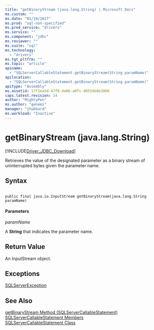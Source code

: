 ```yaml
---
title: "getBinaryStream (java.lang.String) | Microsoft Docs"
ms.custom: ""
ms.date: "01/19/2017"
ms.prod: "sql-non-specified"
ms.prod_service: "drivers"
ms.service: ""
ms.component: "jdbc"
ms.reviewer: ""
ms.suite: "sql"
ms.technology: 
  - "drivers"
ms.tgt_pltfrm: ""
ms.topic: "article"
apiname: 
  - "SQLServerCallableStatement.getBinaryStream(String paramName)"
apilocation: 
  - "SQLServerCallableStatement.getBinaryStream(String paramName)"
apitype: "Assembly"
ms.assetid: 17f1ea5d-47f8-4a66-a0fc-d6554b8e3866
caps.latest.revision: 14
author: "MightyPen"
ms.author: "genemi"
manager: "jhubbard"
ms.workload: "Inactive"
---
```

# getBinaryStream (java.lang.String)
[!INCLUDE[Driver_JDBC_Download](../../../includes/driver_jdbc_download.md)]

  Retrieves the value of the designated parameter as a binary stream of uninterrupted bytes given the parameter name.  
  
## Syntax  
  
```  
  
public final java.io.InputStream getBinaryStream(java.lang.String paramName)  
```  
  
#### Parameters  
 *paramName*  
  
 A **String** that indicates the parameter name.  
  
## Return Value  
 An InputStream object.  
  
## Exceptions  
 [SQLServerException](../../../connect/jdbc/reference/sqlserverexception-class.md)  
  
## See Also  
 [getBinaryStream Method &#40;SQLServerCallableStatement&#41;](../../../connect/jdbc/reference/getbinarystream-method-sqlservercallablestatement.md)   
 [SQLServerCallableStatement Members](../../../connect/jdbc/reference/sqlservercallablestatement-members.md)   
 [SQLServerCallableStatement Class](../../../connect/jdbc/reference/sqlservercallablestatement-class.md)  
  
  
